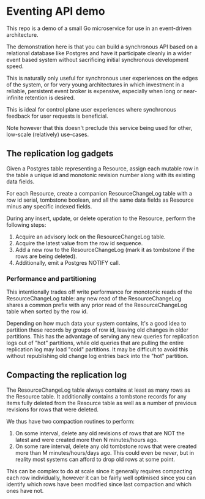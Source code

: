 # Eventing API demo

This repo is a demo of a small Go microservice for use in an event-driven architecture.

The demonstration here is that you can build a synchronous API based on a relational database like Postgres and have it participate cleanly in a wider event based system without sacrificing initial synchronous development speed.

This is naturally only useful for synchronous user experiences on the edges of the system, or for very young architectures in which investment in a reliable, persistent event broker is expensive, especially when long or near-infinite retention is desired.

This is ideal for control plane user experiences where synchronous feedback for user requests is beneficial.

Note however that this doesn't preclude this service being used for other, low-scale (relatively) use-cases.

## The replication log gadgets

Given a Postgres table representing a Resource, assign each mutable row in the table a unique id and monotonic revision number along with its existing data fields.

For each Resource, create a companion ResourceChangeLog table with a row id serial, tombstone boolean, and all the same data fields as Resource minus any specific indexed fields.

During any insert, update, or delete operation to the Resource, perform the following steps:

1. Acquire an advisory lock on the ResourceChangeLog table.
2. Acquire the latest value from the row id sequence.
3. Add a new row to the ResourceChangeLog (mark it as tombstone if the rows are being deleted).
4. Additionally, emit a Postgres NOTIFY call.

### Performance and partitioning

This intentionally trades off write performance for monotonic reads of the ResourceChangeLog table: any new read of the ResourceChangeLog shares a common prefix with any prior read of the ResourceChangeLog table when sorted by the row id.

Depending on how much data your system contains, It's a good idea to partition these records by groups of row id, leaving old changes in older partitions. This has the advantage of serving any new queries for replication logs out of "hot" partitions, while old queries that are pulling the entire replication log may load "cold" partitions. It may be difficult to avoid this without republishing old change log entries back into the "hot" partition.

## Compacting the replication log

The ResourceChangeLog table always contains at least as many rows as the Resource table. It additionally contains a tombstone records for any items fully deleted from the Resource table as well as a number of previous revisions for rows that were deleted.

We thus have two compaction routines to perform:

1. On some interval, delete any old revisions of rows that are NOT the latest and were created more then N minutes/hours ago.
2. On some rare interval, delete any old tombstone rows that were created more than M minutes/hours/days ago. This could even be _never_, but in reality most systems can afford to drop old rows at some point.

This can be complex to do at scale since it generally requires compacting each row individually, however it can be fairly well optimised since you can identify which rows have been modified since last compaction and which ones have not.
